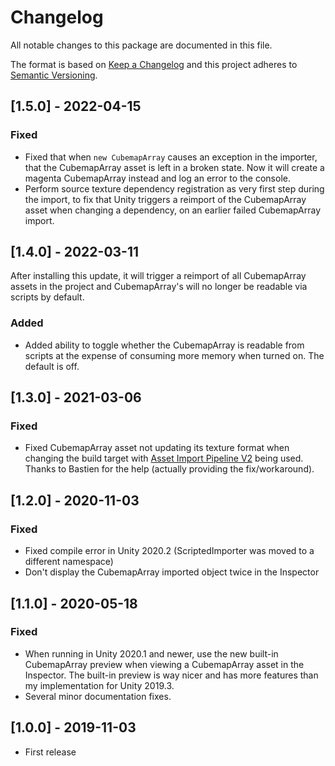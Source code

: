 # Changelog
All notable changes to this package are documented in this file.

The format is based on [Keep a Changelog](http://keepachangelog.com/en/1.0.0/)
and this project adheres to [Semantic Versioning](http://semver.org/spec/v2.0.0.html).

## [1.5.0] - 2022-04-15
### Fixed
 - Fixed that when ```new CubemapArray``` causes an exception in the importer, that the CubemapArray asset is left in a broken state. Now it will create a magenta CubemapArray instead and log an error to the console.
 - Perform source texture dependency registration as very first step during the import, to fix that Unity triggers a reimport of the CubemapArray asset when changing a dependency, on an earlier failed CubemapArray import.


## [1.4.0] - 2022-03-11
After installing this update, it will trigger a reimport of all CubemapArray assets in the project and CubemapArray's will no longer be readable via scripts by default.
### Added
 - Added ability to toggle whether the CubemapArray is readable from scripts at the expense of consuming more memory when turned on. The default is off.


## [1.3.0] - 2021-03-06
### Fixed 
 - Fixed CubemapArray asset not updating its texture format when changing the build target with [Asset Import Pipeline V2](https://blogs.unity3d.com/2019/10/31/the-new-asset-import-pipeline-solid-foundation-for-speeding-up-asset-imports/) being used. Thanks to Bastien for the help (actually providing the fix/workaround).


## [1.2.0] - 2020-11-03
### Fixed 
 - Fixed compile error in Unity 2020.2 (ScriptedImporter was moved to a different namespace)
 - Don't display the CubemapArray imported object twice in the Inspector


## [1.1.0] - 2020-05-18
### Fixed 
 - When running in Unity 2020.1 and newer, use the new built-in CubemapArray preview when viewing a CubemapArray asset in the Inspector. The built-in preview is way nicer and has more features than my implementation for Unity 2019.3.
 - Several minor documentation fixes.
 
 
## [1.0.0] - 2019-11-03
 - First release